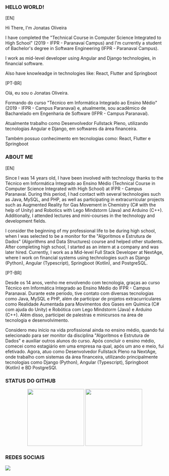 <!--
**JonatasSOliveira/JonatasSOliveira** is a ✨ _special_ ✨ repository because its `README.md` (this file) appears on your GitHub profile.

Here are some ideas to get you started:

- 🔭 I’m currently working on ...
- 🌱 I’m currently learning ...
- 👯 I’m looking to collaborate on ...
- 🤔 I’m looking for help with ...
- 💬 Ask me about ...
- 📫 How to reach me: ...
- 😄 Pronouns: ...
- ⚡ Fun fact: ...
-->

### HELLO WORLD!

[EN]

Hi There, I'm Jonatas Oliveira

I have completed the "Technical Course in Computer Science Integrated to High School" (2019 - IFPR - Paranavaí Campus) and I'm currently a student of Bachelor's degree in Software Engineering (IFPR - Paranavaí Campus).

I work as mid-level developer using Angular and Django technologies, in financial software.

Also have knowleadge in technologies like: React, Flutter and Springboot

[PT-BR]

Olá, eu sou o Jonatas Oliveira. 

Formando do curso "Técnico em Informática Integrado ao Ensino Médio" (2019 - IFPR - Campus Paranavaí) e, atualmente, sou acadêmico de Bacharelado em Engenharia de Software (IFPR - Campus Paranavaí).

Atualmente trabalho como Desenvolvedor Fullstack Pleno, utilizando tecnologias Angular e Django, em softwares da área financeira.

Também possuo conhecimento em tecnologias como: React, Flutter e Springboot

### ABOUT ME

[EN]

Since I was 14 years old, I have been involved with technology thanks to the Técnico em Informática Integrado ao Ensino Médio (Technical Course in Computer Science Integrated with High School) at IFPR - Campus Paranavaí. During this period, I had contact with several technologies such as Java, MySQL, and PHP, as well as participating in extracurricular projects such as Augmented Reality for Gas Movement in Chemistry (C# with the help of Unity) and Robotics with Lego Mindstorm (Java) and Arduino (C++). Additionally, I attended lectures and mini-courses in the technology and development fields.

I consider the beginning of my professional life to be during high school, when I was selected to be a monitor for the "Algoritmos e Estrutura de Dados" (Algorithms and Data Structures) course and helped other students. After completing high school, I started as an intern at a company and was later hired. Currently, I work as a Mid-level Full Stack Developer at NextAge, where I work on financial systems using technologies such as Django (Python), Angular (Typescript), Springboot (Kotlin), and PostgreSQL.

[PT-BR]

Desde os 14 anos, venho me envolvendo com tecnologia, graças ao curso Técnico em Informática Integrado ao Ensino Médio do IFPR - Campus Paranavaí. Durante este período, tive contato com diversas tecnologias como Java, MySQL e PHP, além de participar de projetos extracurriculares como Realidade Aumentada para Movimentos dos Gases em Química (C# com ajuda do Unity) e Robótica com Lego Mindstorm (Java) e Arduino (C++). Além disso, participei de palestras e minicursos na área de tecnologia e desenvolvimento.

Considero meu início na vida profissional ainda no ensino médio, quando fui selecionado para ser monitor da disciplina "Algoritmos e Estrutura de Dados" e auxiliar outros alunos do curso. Após concluir o ensino médio, comecei como estagiário em uma empresa na qual, após um ano e meio, fui efetivado. Agora, atuo como Desenvolvedor Fullstack Pleno na NextAge, onde trabalho com sistemas da área financeira, utilizando principalmente tecnologias como Django (Python), Angular (Typescript), Springboot (Kotlin) e BD PostgreSQl.

### STATUS DO GITHUB

<div align="center">
 <img height="180em" src="https://github-readme-stats.vercel.app/api?username=JonatasSOliveira&show_icons=true&theme=dracula&include_all_commits=true&count_private=true%22"/>
 <img height="180em" src="https://github-readme-stats.vercel.app/api/top-langs/?username=JonatasSOliveira&layout=compact&langs_count=7&theme=dracula"/>
</div>
 
### REDES SOCIAIS

<div>
 <a href="https://www.linkedin.com/in/jonatassoliveira/" target="_blank">
  <img src="https://img.shields.io/badge/-LinkedIn-%230077B5?style=for-the-badge&logo=linkedin&logoColor=white" target="_blank">
 </a>
</div>
